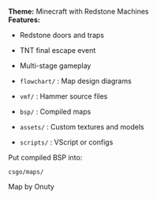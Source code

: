 

**Theme:** Minecraft with Redstone Machines  
**Features:**
- Redstone doors and traps
- TNT final escape event
- Multi-stage gameplay


- `flowchart/` : Map design diagrams
- `vmf/` : Hammer source files
- `bsp/` : Compiled maps
- `assets/` : Custom textures and models
- `scripts/` : VScript or configs


Put compiled BSP into:
```
csgo/maps/
```


Map by Onuty 
